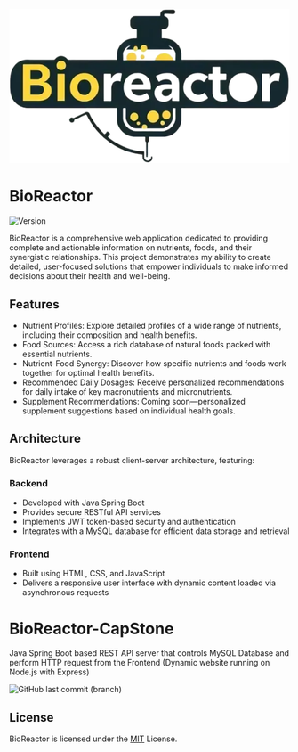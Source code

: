 ![BioReactor](Frontend/public/images/vitamins/BioReactor.png)
# BioReactor
![Version](https://img.shields.io/github/v/release/AndriiKordiukov/BioReactor)

BioReactor is a comprehensive web application dedicated to providing complete and actionable information on nutrients, foods, and their synergistic relationships. This project demonstrates my ability to create detailed, user-focused solutions that empower individuals to make informed decisions about their health and well-being.
## Features
- Nutrient Profiles: Explore detailed profiles of a wide range of nutrients, including their composition and health benefits.
- Food Sources: Access a rich database of natural foods packed with essential nutrients.
- Nutrient-Food Synergy: Discover how specific nutrients and foods work together for optimal health benefits.
- Recommended Daily Dosages: Receive personalized recommendations for daily intake of key macronutrients and micronutrients.
- Supplement Recommendations: Coming soon—personalized supplement suggestions based on individual health goals.

## Architecture
BioReactor leverages a robust client-server architecture, featuring:

### Backend
- Developed with Java Spring Boot
- Provides secure RESTful API services
- Implements JWT token-based security and authentication
- Integrates with a MySQL database for efficient data storage and retrieval
### Frontend
- Built using HTML, CSS, and JavaScript
- Delivers a responsive user interface with dynamic content loaded via asynchronous requests

# BioReactor-CapStone
Java Spring Boot based REST API server that controls MySQL Database and perform HTTP request from the Frontend (Dynamic website running on Node.js with Express)

![GitHub last commit (branch)](https://img.shields.io/github/last-commit/AndriiKordiukov/BioReactor)

## License
BioReactor is licensed under the [MIT](https://choosealicense.com/licenses/mit/) License.
